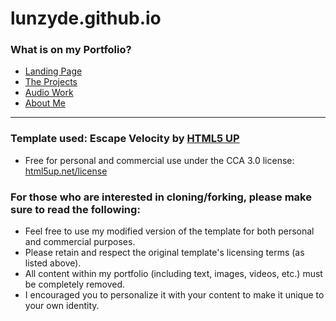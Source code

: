 # lunzyde.github.io

### What is on my Portfolio?

- [Landing Page](https://lunzyde.github.io/)
- [The Projects](https://lunzyde.github.io/projects.html)
- [Audio Work](https://lunzyde.github.io/audiowork.html)
- [About Me](https://lunzyde.github.io/about.html)

<hr>

### Template used: Escape Velocity by [HTML5 UP](https://html5up.net/)
- Free for personal and commercial use under the CCA 3.0 license: [html5up.net/license](https://html5up.net/license)

### For those who are interested in cloning/forking, please make sure to read the following:
- Feel free to use my modified version of the template for both personal and commercial purposes.
- Please retain and respect the original template's licensing terms (as listed above).
- All content within my portfolio (including text, images, videos, etc.) must be completely removed.
- I encouraged you to personalize it with your content to make it unique to your own identity.
